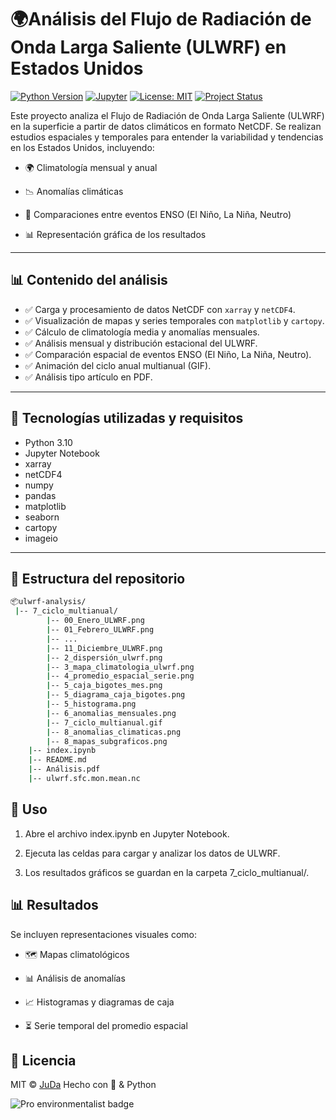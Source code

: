 # 🌍Análisis del Flujo de Radiación de Onda Larga Saliente (ULWRF) en Estados Unidos

[![Python Version](https://img.shields.io/badge/python-3.10-blue.svg)](https://www.python.org/)
[![Jupyter](https://img.shields.io/badge/Jupyter-Notebook-orange.svg)](https://jupyter.org/)
[![License: MIT](https://img.shields.io/badge/License-MIT-yellow.svg)](https://opensource.org/licenses/MIT)
[![Project Status](https://img.shields.io/badge/estado%20desarrollado-green)]()

Este proyecto analiza el Flujo de Radiación de Onda Larga Saliente (ULWRF) en la superficie a partir de datos climáticos en formato NetCDF. Se realizan estudios espaciales y temporales para entender la variabilidad y tendencias en los Estados Unidos, incluyendo:

- 🌍 Climatología mensual y anual

- 📉 Anomalías climáticas

- 🔄 Comparaciones entre eventos ENSO (El Niño, La Niña, Neutro)

- 📊 Representación gráfica de los resultados


---

## 📊 Contenido del análisis

- ✅ Carga y procesamiento de datos NetCDF con `xarray` y `netCDF4`.
- ✅ Visualización de mapas y series temporales con `matplotlib` y `cartopy`.
- ✅ Cálculo de climatología media y anomalías mensuales.
- ✅ Análisis mensual y distribución estacional del ULWRF.
- ✅ Comparación espacial de eventos ENSO (El Niño, La Niña, Neutro).
- ✅ Animación del ciclo anual multianual (GIF).
- ✅ Análisis tipo artículo en PDF.

---

## 🧰 Tecnologías utilizadas y requisitos

- Python 3.10
- Jupyter Notebook
- xarray
- netCDF4
- numpy
- pandas
- matplotlib
- seaborn
- cartopy
- imageio

---

## 📁 Estructura del repositorio

```bash
📦ulwrf-analysis/
 |-- 7_ciclo_multianual/
        |-- 00_Enero_ULWRF.png
        |-- 01_Febrero_ULWRF.png
        |-- ...
        |-- 11_Diciembre_ULWRF.png
        |-- 2_dispersión_ulwrf.png
        |-- 3_mapa_climatologia_ulwrf.png
        |-- 4_promedio_espacial_serie.png
        |-- 5_caja_bigotes_mes.png
        |-- 5_diagrama_caja_bigotes.png
        |-- 5_histograma.png
        |-- 6_anomalias_mensuales.png
        |-- 7_ciclo_multianual.gif
        |-- 8_anomalias_climaticas.png
        |-- 8_mapas_subgraficos.png
    |-- index.ipynb
    |-- README.md
    |-- Análisis.pdf
    |-- ulwrf.sfc.mon.mean.nc
```

## 🚀 Uso
1. Abre el archivo index.ipynb en Jupyter Notebook.

2. Ejecuta las celdas para cargar y analizar los datos de ULWRF.

3. Los resultados gráficos se guardan en la carpeta 7_ciclo_multianual/.

## 📊 Resultados

Se incluyen representaciones visuales como:

- 🗺️ Mapas climatológicos

- 📊 Análisis de anomalías

- 📈 Histogramas y diagramas de caja

- ⏳ Serie temporal del promedio espacial

## 📜 Licencia
MIT © [JuDa](https://github.com/Juda-Tech-Green)
Hecho con 💚 & Python

![Pro environmentalist badge](https://img.shields.io/badge/dev-environmentalist-green)

